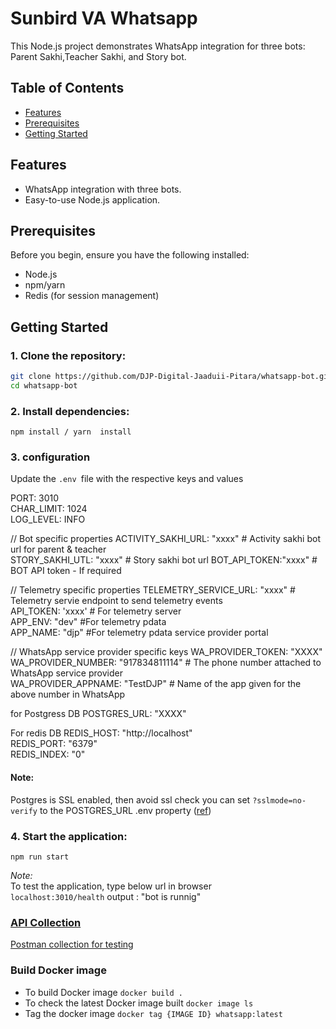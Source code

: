 # Sunbird VA  Whatsapp
This Node.js project demonstrates WhatsApp integration for three bots: Parent Sakhi,Teacher Sakhi, and Story bot.

## Table of Contents

- [Features](#features)
- [Prerequisites](#prerequisites)
- [Getting Started](#getting-started)

## Features

- WhatsApp integration with three bots.
- Easy-to-use Node.js application.

## Prerequisites

Before you begin, ensure you have the following installed:

- Node.js
- npm/yarn
- Redis (for session management)

## Getting Started

### 1. Clone the repository:

   ```bash
   git clone https://github.com/DJP-Digital-Jaaduii-Pitara/whatsapp-bot.git
   cd whatsapp-bot
   ```

### 2. Install dependencies:

   ```
   npm install / yarn  install
   ```

### 3. configuration

Update the `.env `file with the respective keys and values
    
  PORT: 3010  
  CHAR_LIMIT: 1024  
  LOG_LEVEL: INFO  

  // Bot specific properties
  ACTIVITY_SAKHI_URL: "xxxx"  # Activity sakhi bot url for parent & teacher  
  STORY_SAKHI_UTL: "xxxx"  # Story sakhi bot url 
  BOT_API_TOKEN:"xxxx"   # BOT API token - If required 

  // Telemetry specific properties 
  TELEMETRY_SERVICE_URL: "xxxx"   # Telemetry servie endpoint to send telemetry events  
  API_TOKEN: 'xxxx'   # For telemetry server  
  APP_ENV: "dev"  #For telemetry pdata  
  APP_NAME: "djp"  #For telemetry pdata service provider portal  

  // WhatsApp service provider specific keys
  WA_PROVIDER_TOKEN: "XXXX"  
  WA_PROVIDER_NUMBER: "917834811114"  # The phone number attached to WhatsApp service provider  
  WA_PROVIDER_APPNAME: "TestDJP"  # Name of the app given for the above number in WhatsApp 

  for Postgress DB
  POSTGRES_URL: "XXXX" 

  For redis DB
  REDIS_HOST: "http://localhost"  
  REDIS_PORT: "6379"  
  REDIS_INDEX: "0" 

#### Note:
Postgres is SSL enabled, then avoid ssl check you can set `?sslmode=no-verify` to the POSTGRES_URL .env property  ([ref](https://github.com/brianc/node-postgres/issues/2281))

### 4. Start the application:
   ```
   npm run start
   ```
*Note:*    
To test the application, type below url in browser  
`localhost:3010/health` 
output : "bot is runnig"  

### [API Collection](./docs/api.md)
   [Postman collection for testing](./docs/postman/eDP-WhatsApp-Bot.postman_collection.json)


### Build Docker image  
- To build Docker image `docker build .`  
- To check the latest Docker image built `docker image ls`  
- Tag the docker image `docker tag {IMAGE ID} whatsapp:latest`  
